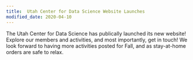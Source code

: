 ```yaml
---
title:  Utah Center for Data Science Website Launches
modified_date: 2020-04-10
---
```


The Utah Center for Data Science has publically launched its new website!  Explore our members and activities, and most importantly, get in touch!  We look forward to having more activities posted for Fall, and as stay-at-home orders are safe to relax.  
 
